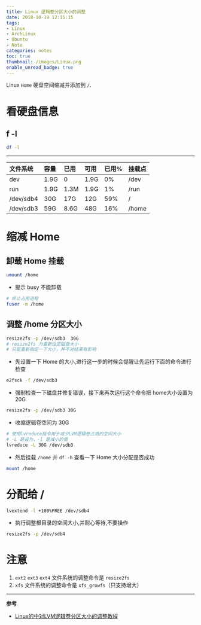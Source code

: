 ```yaml
---
title: Linux 逻辑卷分区大小的调整
date: 2018-10-19 12:15:15
tags:
- Linux
- ArchLinux
- Ubuntu
- Note
categories: notes
toc: true
thumbnail: /images/Linux.png
enable_unread_badge: true
---
```

Linux `Home` 硬盘空间缩减并添加到 `/`.
<!--more-->

# 看硬盘信息
## f -l
```sh
df -l
```
---

  
|文件系统 | 容量 | 已用 | 可用| 已用% |挂载点|
|:---|:---|:---|:---|:---|:---|
|dev | 1.9G | 0 | 1.9G  | 0% | /dev |
|run | 1.9G | 1.3M | 1.9G  | 1% | /run |
|/dev/sdb4 | 30G  | 17G |  12G  | 59% | / |
|/dev/sdb3 | 59G | 8.6G  | 48G | 16% | /home|

# 缩减 Home
## 卸载 Home 挂载
```sh
umount /home
```

- 提示 busy 不能卸载

```sh
# 终止占用进程
fuser -m /home
```

## 调整 /home 分区大小
```sh
resize2fs -p /dev/sdb3  30G
# resize2fs 为重新设定磁盘大小
# 只是重新指定一下大小，并不对结果有影响
```

- 先设置一下 Home 的大小,进行这一步的时候会提醒让先运行下面的命令进行检查

```sh
e2fsck -f /dev/sdb3
```

- 强制检查一下磁盘并修复错误，接下来再次运行这个命令把 home大小设置为20G

```sh
resize2fs -p /dev/sdb3 30G
```

- 收缩逻辑卷空间为 30G

```sh
# 使用lvreduce指令用于减少LVM逻辑卷占用的空间大小
# -L 是设为，-l 是减小的值
lvreduce -L 30G /dev/sdb3
```

- 然后挂载 `/home` 并 `df -h` 查看一下 Home 大小分配是否成功

```sh
mount /home
 ```

# 分配给 /
```sh
lvextend -l +100%FREE /dev/sdb4
```

- 执行调整根目录的空间大小,并耐心等待,不要操作

```sh
resize2fs -p /dev/sdb4
```

# 注意
1. `ext2` `ext3` `ext4` 文件系统的调整命令是 `resize2fs`
2. `xfs` 文件系统的调整命令是 `xfs_growfs`（只支持增大）

---
**参考**
- [Linux的中对LVM逻辑卷分区大小的调整教程](http://www.manongjc.com/article/14263.html)

